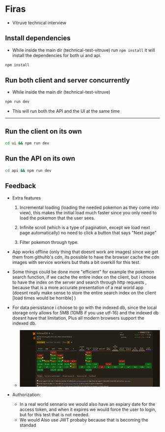 # Firas

-   Vitruve technical interview

## Install dependencies

-   While inside the main dir (technical-test-vitruve) run `npm install` it will install the dependencies for both ui and api.

```bash
npm install
```

## Run both client and server concurrently

-   While inside the main dir (technical-test-vitruve)

```bash
npm run dev
```

-   This will run both the API and the UI at the same time

---

## Run the client on its own

```bash
cd ui && npm run dev
```

## Run the API on its own

```bash
cd api && npm run dev
```

## Feedback

-   Extra features

    1. Incremental loading (loading the needed pokemon as they come into view), this makes the initial load much faster since you only need to load the pokemon that the user sees.
    2. Infinite scroll (which is a type of pagination, except we load next page automatically) no need to click a button that says "Next page"

    3. Filter pokemon through type.

-   App works offline (only thing that doesnt work are images) since we get them from githuhb's cdn, its possible to have the browser cache the cdn images with service workers but thats a bit overkill for this test.

-   Some things could be done more "efficient" for example the pokemon search function, if we cache the entire index on the client, but i choose to have the index on the server and search through http requests , because that is a more accurate presentation of a real world app (doesnt really make sense to store the entire search index on the client [load times would be horrible] )

-   For data persistance i choose to go with the indexed db, since the local storage only allows for 5MB (10MB if you use utf-16) and the indexed db doesnt have that limitation, Plus all modern browsers support the indexed db.

    -   ![alt text](image.png)

-   Authorization:
    -   In a real world sennario we would also have an expiary date for the access token, and when it expires we would force the user to login, but for this test that is not needed.
    -   We would Also use JWT probaby because that is becoming the standad
